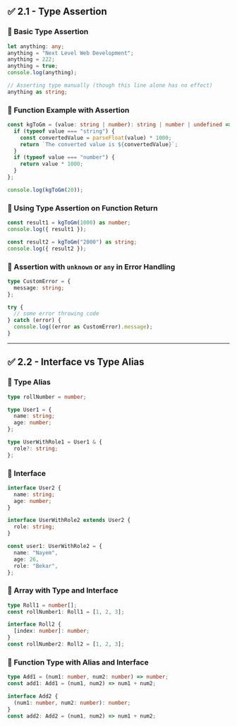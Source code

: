 ## ✅ 2.1 - Type Assertion

### 🔹 Basic Type Assertion

```ts
let anything: any;
anything = "Next Level Web Development";
anything = 222;
anything = true;
console.log(anything);

// Asserting type manually (though this line alone has no effect)
anything as string;
```

### 🔹 Function Example with Assertion

```ts
const kgToGm = (value: string | number): string | number | undefined => {
  if (typeof value === "string") {
    const convertedValue = parseFloat(value) * 1000;
    return `The converted value is ${convertedValue}`;
  }
  if (typeof value === "number") {
    return value * 1000;
  }
};

console.log(kgToGm(20));
```

### 🔹 Using Type Assertion on Function Return

```ts
const result1 = kgToGm(1000) as number;
console.log({ result1 });

const result2 = kgToGm("2000") as string;
console.log({ result2 });
```

### 🔹 Assertion with `unknown` or `any` in Error Handling

```ts
type CustomError = {
  message: string;
};

try {
  // some error throwing code
} catch (error) {
  console.log((error as CustomError).message);
}
```

---

## ✅ 2.2 - Interface vs Type Alias

### 🔹 Type Alias

```ts
type rollNumber = number;

type User1 = {
  name: string;
  age: number;
};

type UserWithRole1 = User1 & {
  role?: string;
};
```

### 🔹 Interface

```ts
interface User2 {
  name: string;
  age: number;
}

interface UserWithRole2 extends User2 {
  role: string;
}

const user1: UserWithRole2 = {
  name: "Nayem",
  age: 26,
  role: "Bekar",
};
```

### 🔹 Array with Type and Interface

```ts
type Roll1 = number[];
const rollNumber1: Roll1 = [1, 2, 3];

interface Roll2 {
  [index: number]: number;
}
const rollNumber2: Roll2 = [1, 2, 3];
```

### 🔹 Function Type with Alias and Interface

```ts
type Add1 = (num1: number, num2: number) => number;
const add1: Add1 = (num1, num2) => num1 + num2;

interface Add2 {
  (num1: number, num2: number): number;
}
const add2: Add2 = (num1, num2) => num1 + num2;
```
